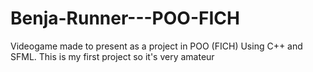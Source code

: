 # Benja-Runner---POO-FICH
Videogame made to present as a project in POO (FICH)
Using C++ and SFML. This is my first project so it's very amateur
